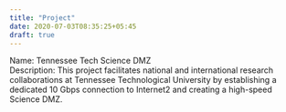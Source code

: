 ```yaml
---
title: "Project"
date: 2020-07-03T08:35:25+05:45
draft: true
---
```

Name: Tennessee Tech Science DMZ  
Description: This project facilitates national and international
research collaborations at Tennessee Technological University by
establishing a dedicated 10 Gbps connection to Internet2 and creating
a high-speed Science DMZ.
